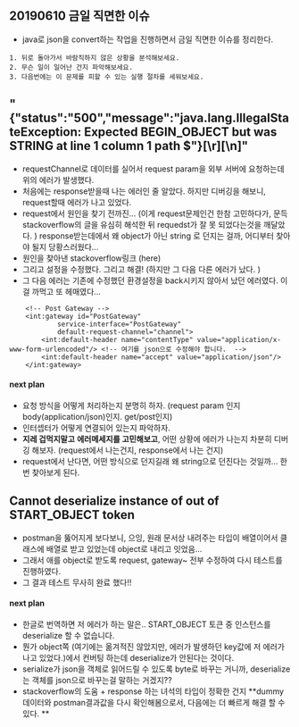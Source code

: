 ## 20190610 금일 직면한 이슈
- java로 json을 convert하는 작업을 진행하면서 금일 직면한 이슈를 정리한다. 
  
  
```
1. 뒤로 돌아가서 바람직하지 않은 상황을 분석해보세요.  
2. 무슨 일이 일어난 건지 파악해보세요.  
3. 다음번에는 이 문제를 피할 수 있는 실행 절차를 세워보세요.
```
   
  
## "{"status":"500","message":"java.lang.IllegalStateException: Expected BEGIN_OBJECT but was STRING at line 1 column 1 path $"}[\r][\n]"  
- requestChannel로 데이터를 실어서 request param을 외부 서버에 요청하는데 위의 에러가 발생했다.   
- 처음에는 response받을때 나는 에러인 줄 알았다. 하지만 디버깅을 해보니, request할때 에러가 나고 있었다.   
- request에서 원인을 찾기 전까진... (이게 request문제인건 한참 고민하다가, 문득 stackoverflow의 글을 유심히 해석한 뒤 requedst가 잘 못 되었다는것을 깨달았다. )
response받는데에서 왜 object가 아닌 string 로 던지는 걸까, 어디부터 찾아야 될지 당황스러웠다...   
- 원인을 찾아낸 stackoverflow링크 (here)   
- 그리고 설정을 수정했다. 그리고 해결! (하지만 그 다음 다른 에러가 났다. )   
- 그 다음 에러는 기존에 수정했던 환경설정을 back시키지 않아서 났던 에러였다. 이걸 까먹고 또 헤매였다...  
  
  
```
	<!-- Post Gateway -->
	<int:gateway id="PostGateway"
			service-interface="PostGateway"
			default-request-channel="channel">
		<int:default-header name="contentType" value="application/x-www-form-urlencoded"/> <!-- 여기를 json으로 수정해야 합니다.  -->
		<int:default-header name="accept" value="application/json"/>
	</int:gateway>
```

#### next plan
- 요청 방식을 어떻게 처리하는지 분명히 하자. (request param 인지 body(application/json)인지. get/post인지)   
- 인터셉터가 어떻게 연결되어 있는지 파악하자.  
- **지레 겁먹지말고** **에러메세지를 고민해보고**, 어떤 상황에 에러가 나는지 차분히 디버깅 해보자.  (request에서 나는건지, response에서 나는 건지) 
- request에서 난다면, 어떤 방식으로 던지길래 왜 string으로 던진다는 것일까... 한번 찾아보게 된다. 


## Cannot deserialize instance of out of START_OBJECT token
- postman을 뚫어지게 보다보니, 으잉, 원래 문서상 내려주는 타입이 배열이어서 클래스에 배열로 받고 있었는데 object로 내리고 잇었음...
- 그래서 애를 object로 받도록 request, gateway~ 전부 수정하여 다시 테스트를 진행하였다. 
- 그 결과 테스트 무사히 완료 했다!!  

#### next plan
- 한글로 번역하면 저 에러가 하는 말은.. START_OBJECT 토큰 중 인스턴스를 deserialize 할 수 없습니다.
- 뭔가 object쪽 (여기에는 옮겨적진 않았지만, 에러가 발생하던 key값에 저 에러가 나고 있었다.)에서 컨버팅 하는데 deserialize가 안된다는 것이다. 
- serialize가 json을 객체로 읽어드릴 수 있도록 byte로 바꾸는 거니까, deserialize는 객체를 json으로 바꾸는걸 말하는 거겠지??
- stackoverflow의 도움 + response 하는 녀석의 타입이 정확한 건지 **dummy데이터와 postman결과값을 다시 확인해봄으로서, 다음에는 더 빠르게 해결 할 수 있다. **  

  




